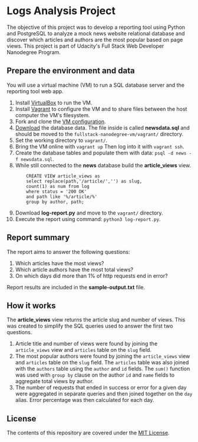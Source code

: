 # Logs Analysis Project
The objective of this project was to develop a reporting tool using Python and
PostgreSQL to analyze a mock news website relational database and discover
which articles and authors are the most popular based on page views.
This project is part of Udacity's Full Stack Web Developer Nanodegree Program.

## Prepare the environment and data
You will use a virtual machine (VM) to run a SQL database server and the
reporting tool web app.

1. Install [VirtualBox](https://www.virtualbox.org/wiki/Downloads) to run the VM.
2. Install [Vagrant](https://www.vagrantup.com/downloads.html) to configure
    the VM and to share files between the host computer the VM's filesystem.
3. Fork and clone the [VM configuration](https://github.com/udacity/fullstack-nanodegree-vm).
4. [Download](https://d17h27t6h515a5.cloudfront.net/topher/2016/August/57b5f748_newsdata/newsdata.zip) the database data. The file inside is called **newsdata.sql** and should be moved to the ```fullstack-nanodegree-vm/vagrant/``` directory.
5. Set the working directory to ```vagrant/```.
6. Bring the VM online with ```vagrant up``` Then log into it with ```vagrant ssh```.
7. Create the database tables and populate them with data: ```psql -d news -f newsdata.sql```.
8. While still connected to the **news** database build the **article_views** view.
    ```
        CREATE VIEW article_views as
        select replace(path,'/article/','') as slug,
        count(1) as num from log
        where status = '200 OK'
        and path like '%/article/%'
        group by author, path;
    ```
9. Download **log-report.py** and move to the ```vagrant/``` directory.
10. Execute the report using command: ```python3 log-report.py```.

## Report summary
The report aims to answer the following questions:
1. Which articles have the most views?
2. Which article authors have the most total views?
3. On which days did more than 1% of http requests end in error?

Report results are included in the **sample-output.txt** file.

## How it works
The **article_views** view returns the article slug and number of views. This
was created to simplify the SQL queries used to answer the first two questions.

1. Article title and number of views were found by joining the ```article_views```
view and ```articles``` table on the ```slug``` field.
2. The most popular authors were found by joining the ```article_views``` view
and ```articles``` table on the ```slug``` field. The ```articles``` table was
also joined with the ```authors``` table using the ```author``` and ```id``` fields.
The ```sum()``` function was used with ```group by``` clause on the author ```id``` and  ```name``` fields to aggregate total views by author.
3. The number of requests that ended in success or error for a given day were
aggregated in separate queries and then joined together on the ```day``` alias.
Error percentage was then calculated for each day.

## License
The contents of this repository are covered under the [MIT License](https://opensource.org/licenses/MIT).
